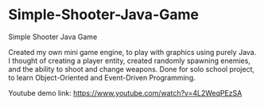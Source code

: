 # Simple-Shooter-Java-Game
Simple Shooter Java Game

Created my own mini game engine, to play with graphics using purely Java.
I thought of creating a player entity, created randomly spawning enemies, and the ability to shoot and change weapons.
Done for solo school project, to learn Object-Oriented and Event-Driven Programming.

Youtube demo link: https://www.youtube.com/watch?v=4L2WeqPEzSA
